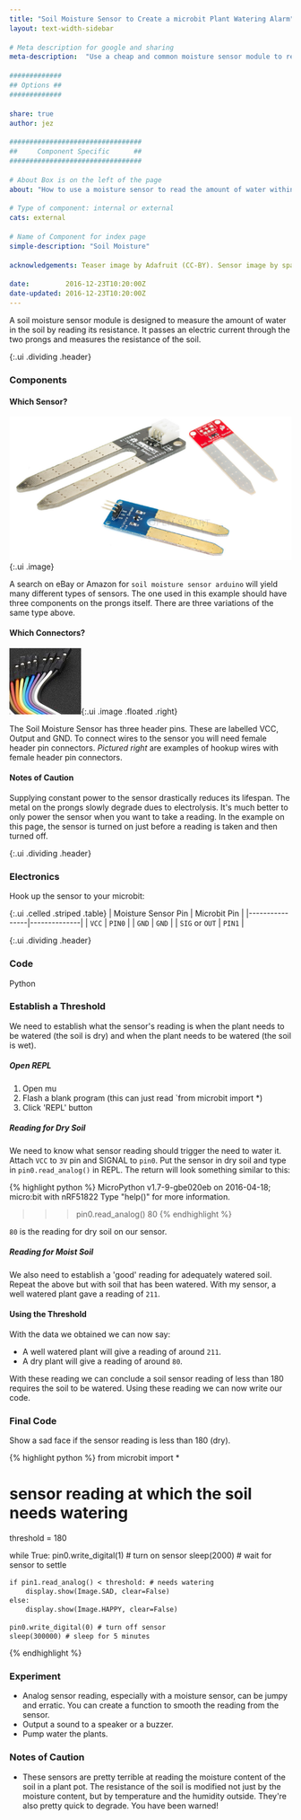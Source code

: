 ```yaml
---
title: "Soil Moisture Sensor to Create a microbit Plant Watering Alarm"
layout: text-width-sidebar

# Meta description for google and sharing
meta-description:  "Use a cheap and common moisture sensor module to report moisture when measuring watering level of a plant. "

#############
## Options ##
#############

share: true
author: jez

#################################
##     Component Specific      ##
#################################

# About Box is on the left of the page
about: "How to use a moisture sensor to read the amount of water within a potted plant. Useful to make an alert when the plant needs watering."

# Type of component: internal or external
cats: external

# Name of Component for index page
simple-description: "Soil Moisture"

acknowledgements: Teaser image by Adafruit (CC-BY). Sensor image by spark fun (CC-BY). Dupont connector by Adafruit (CC-BY).

date:         2016-12-23T10:20:00Z
date-updated: 2016-12-23T10:20:00Z
---
```


A soil moisture sensor module is designed to measure the amount of water in the soil by reading its resistance. It passes an electric current through the two prongs and measures the resistance of the soil.

{:.ui .dividing .header}
### Components

#### Which Sensor?
![Soil Moisture Sensors](images/soil-moisture-sensor-examples.png){:.ui .image}

A search on eBay or Amazon for `soil moisture sensor arduino` will yield many different types of sensors. The one used in this example should have three components on the prongs itself. There are three variations of the same type above.

#### Which Connectors?

![Female Heade Pins](images/soil-moisture-sensor-female-header.png){:.ui .image .floated .right}

The Soil Moisture Sensor has three header pins. These are labelled VCC, Output and GND. To connect wires to the sensor you will need female header pin connectors. _Pictured right_ are examples of hookup wires with female header pin connectors.

#### Notes of Caution

Supplying constant power to the sensor drastically reduces its lifespan. The metal on the prongs slowly degrade dues to electrolysis. It's much better to only power the sensor when you want to take a reading. In the example on this page, the sensor is turned on just before a reading is taken and then turned off.

{:.ui .dividing .header}
### Electronics

Hook up the sensor to your microbit:

{:.ui .celled .striped .table}
| Moisture Sensor Pin | Microbit Pin |
|----------------|--------------|
|  `VCC`        |   `PIN0`  |
|  `GND`        | `GND` |
| `SIG` or `OUT`           | `PIN1`  |


{:.ui .dividing .header}
### Code


<div class="ui top attached tabular menu">
  <a class="item active" data-tab="first">Python</a>
</div>
<div class="ui bottom attached tab segment active" data-tab="first" markdown="1">


### Establish a Threshold

We need to establish what the sensor's reading is when the plant needs to be watered (the soil is dry) and when the plant needs to be watered (the soil is wet).

##### Open REPL
1. Open mu
2. Flash a blank program (this can just read `from microbit import *)
3. Click 'REPL' button

##### Reading for Dry Soil

We need to know what sensor reading should trigger the need to water it. Attach `VCC` to `3V` pin and SIGNAL to `pin0`. Put the sensor in dry soil and type in `pin0.read_analog()` in REPL. The return will look something similar to this:

{% highlight python %}
MicroPython v1.7-9-gbe020eb on 2016-04-18; micro:bit with nRF51822
Type "help()" for more information.
>>> pin0.read_analog()
80
{% endhighlight %}

`80` is the reading for dry soil on our sensor.

##### Reading for Moist Soil

We also need to establish a 'good' reading for adequately watered soil. Repeat the above but with soil that has been watered. With my sensor, a well watered plant gave a reading of `211`.

#### Using the Threshold

With the data we obtained we can now say:

* A well watered plant will give a reading of around `211`.
* A dry plant will give a reading of around `80`.

With these reading we can conclude a soil sensor reading of less than 180 requires the soil to be watered. Using these reading we can now write our code.

### Final Code

Show a sad face if the sensor reading is less than 180 (dry).

{% highlight python %}
from microbit import *

# sensor reading at which the soil needs watering
threshold = 180

while True:
    pin0.write_digital(1) # turn on sensor
    sleep(2000) # wait for sensor to settle

    if pin1.read_analog() < threshold: # needs watering
        display.show(Image.SAD, clear=False)
    else:
        display.show(Image.HAPPY, clear=False)

    pin0.write_digital(0) # turn off sensor
    sleep(300000) # sleep for 5 minutes

{% endhighlight %}



</div>

### Experiment
* Analog sensor reading, especially with a moisture sensor, can be jumpy and erratic.  You can create a function to smooth the reading from the sensor.
* Output a sound to a speaker or a buzzer.
* Pump water the plants.

### Notes of Caution
* These sensors are pretty terrible at reading the moisture content of the soil in a plant pot. The resistance of the soil is modified not just by the moisture content, but by temperature and the humidity outside. They're also pretty quick to degrade. You have been warned!
